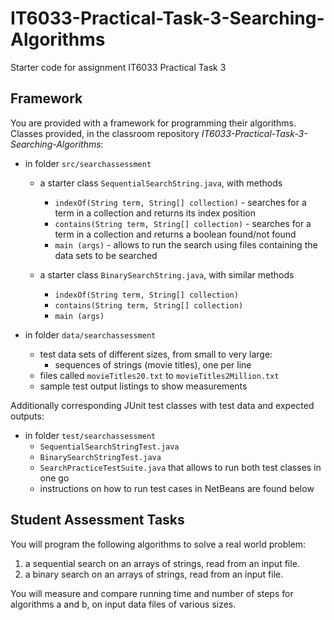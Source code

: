 # IT6033-Practical-Task-3-Searching-Algorithms
Starter code for assignment IT6033 Practical Task 3

## Framework

You are provided with a framework for programming their algorithms.   
Classes provided, in the classroom repository _IT6033-Practical-Task-3-Searching-Algorithms_:
* in folder `src/searchassessment`  
  - a starter class `SequentialSearchString.java`, with methods 
    * `indexOf(String term, String[] collection)` - searches for a term in a collection and returns its index position
    * `contains(String term, String[] collection)` - searches for a term in a collection and returns a boolean found/not found
    * `main (args)` - allows to run the search using files containing the data sets to be searched

  - a starter class `BinarySearchString.java`, with similar methods 
    * `indexOf(String term, String[] collection)`
    * `contains(String term, String[] collection)`
    * `main (args)`

* in folder `data/searchassessment`
  - test data sets of different sizes, from small to very large:
    * sequences of strings (movie titles), one per line
  - files called `movieTitles20.txt` to `movieTitles2Million.txt`
  - sample test output listings to show measurements

Additionally corresponding JUnit test classes with test data and expected outputs:
* in folder `test/searchassessment` 
  - `SequentialSearchStringTest.java`
  - `BinarySearchStringTest.java`
  - `SearchPracticeTestSuite.java` that allows to run both test classes in one go
  - instructions on how to run test cases in NetBeans are found below


## Student Assessment Tasks
You will program the following algorithms to solve a real world problem:  
1. a sequential search on an arrays of strings, read from an input file.
2. a binary search on an arrays of strings, read from an input file.
  
You will measure and compare running time and number of steps 
for algorithms a and b, on input data files of various sizes. 
